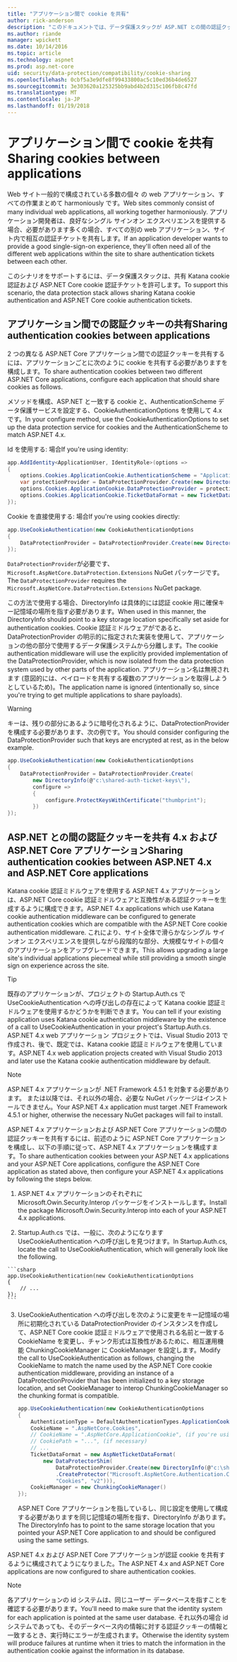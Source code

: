 ```yaml
---
title: "アプリケーション間で cookie を共有"
author: rick-anderson
description: "このドキュメントでは、データ保護スタックが ASP.NET との間の認証クッキーの共有をサポートする方法について説明します 4.x および ASP.NET Core アプリケーションです。"
ms.author: riande
manager: wpickett
ms.date: 10/14/2016
ms.topic: article
ms.technology: aspnet
ms.prod: asp.net-core
uid: security/data-protection/compatibility/cookie-sharing
ms.openlocfilehash: 0cbf5a3e9dfe8f99433800ac5c10ed36b4de6527
ms.sourcegitcommit: 3e303620a125325bb9abd4b2d315c106fb8c47fd
ms.translationtype: MT
ms.contentlocale: ja-JP
ms.lasthandoff: 01/19/2018
---
```

# <a name="sharing-cookies-between-applications"></a><span data-ttu-id="cef40-103">アプリケーション間で cookie を共有</span><span class="sxs-lookup"><span data-stu-id="cef40-103">Sharing cookies between applications</span></span>

<span data-ttu-id="cef40-104">Web サイト一般的で構成されている多数の個々 の web アプリケーション、すべての作業まとめて harmoniously です。</span><span class="sxs-lookup"><span data-stu-id="cef40-104">Web sites commonly consist of many individual web applications, all working together harmoniously.</span></span> <span data-ttu-id="cef40-105">アプリケーション開発者は、良好なシングル サインオン エクスペリエンスを提供する場合、必要があります多くの場合、すべての別の web アプリケーション、サイト内で相互の認証チケットを共有します。</span><span class="sxs-lookup"><span data-stu-id="cef40-105">If an application developer wants to provide a good single-sign-on experience, they'll often need all of the different web applications within the site to share authentication tickets between each other.</span></span>

<span data-ttu-id="cef40-106">このシナリオをサポートするには、データ保護スタックは、共有 Katana cookie 認証および ASP.NET Core cookie 認証チケットを許可します。</span><span class="sxs-lookup"><span data-stu-id="cef40-106">To support this scenario, the data protection stack allows sharing Katana cookie authentication and ASP.NET Core cookie authentication tickets.</span></span>

## <a name="sharing-authentication-cookies-between-applications"></a><span data-ttu-id="cef40-107">アプリケーション間での認証クッキーの共有</span><span class="sxs-lookup"><span data-stu-id="cef40-107">Sharing authentication cookies between applications</span></span>

<span data-ttu-id="cef40-108">2 つの異なる ASP.NET Core アプリケーション間での認証クッキーを共有するには、アプリケーションごとに次のように cookie を共有する必要がありますを構成します。</span><span class="sxs-lookup"><span data-stu-id="cef40-108">To share authentication cookies between two different ASP.NET Core applications, configure each application that should share cookies as follows.</span></span>

<span data-ttu-id="cef40-109">メソッドを構成、ASP.NET と一致する cookie と、AuthenticationScheme データ保護サービスを設定する、CookieAuthenticationOptions を使用して 4.x です。</span><span class="sxs-lookup"><span data-stu-id="cef40-109">In your configure method, use the CookieAuthenticationOptions to set up the data protection service for cookies and the AuthenticationScheme to match ASP.NET 4.x.</span></span>

<span data-ttu-id="cef40-110">Id を使用する: 場合</span><span class="sxs-lookup"><span data-stu-id="cef40-110">If you're using identity:</span></span>

```csharp
app.AddIdentity<ApplicationUser, IdentityRole>(options =>
{
    options.Cookies.ApplicationCookie.AuthenticationScheme = "ApplicationCookie";
    var protectionProvider = DataProtectionProvider.Create(new DirectoryInfo(@"c:\shared-auth-ticket-keys\"));
    options.Cookies.ApplicationCookie.DataProtectionProvider = protectionProvider;
    options.Cookies.ApplicationCookie.TicketDataFormat = new TicketDataFormat(protectionProvider.CreateProtector("Microsoft.AspNetCore.Authentication.Cookies.CookieAuthenticationMiddleware", "Cookies", "v2"));
});
```

<span data-ttu-id="cef40-111">Cookie を直接使用する: 場合</span><span class="sxs-lookup"><span data-stu-id="cef40-111">If you're using cookies directly:</span></span>

```csharp
app.UseCookieAuthentication(new CookieAuthenticationOptions
{
    DataProtectionProvider = DataProtectionProvider.Create(new DirectoryInfo(@"c:\shared-auth-ticket-keys\"))
});
```
   
<span data-ttu-id="cef40-112">`DataProtectionProvider`が必要です、 `Microsoft.AspNetCore.DataProtection.Extensions` NuGet パッケージです。</span><span class="sxs-lookup"><span data-stu-id="cef40-112">The `DataProtectionProvider` requires the `Microsoft.AspNetCore.DataProtection.Extensions` NuGet package.</span></span>

<span data-ttu-id="cef40-113">この方法で使用する場合、DirectoryInfo は具体的には認証 cookie 用に確保キー記憶域の場所を指す必要があります。</span><span class="sxs-lookup"><span data-stu-id="cef40-113">When used in this manner, the DirectoryInfo should point to a key storage location specifically set aside for authentication cookies.</span></span> <span data-ttu-id="cef40-114">Cookie 認証ミドルウェアがであると、DataProtectionProvider の明示的に指定された実装を使用して、アプリケーションの他の部分で使用するデータ保護システムから分離します。</span><span class="sxs-lookup"><span data-stu-id="cef40-114">The cookie authentication middleware will use the explicitly provided implementation of the DataProtectionProvider, which is now isolated from the data protection system used by other parts of the application.</span></span> <span data-ttu-id="cef40-115">アプリケーション名は無視されます (意図的には、ペイロードを共有する複数のアプリケーションを取得しようとしているため)。</span><span class="sxs-lookup"><span data-stu-id="cef40-115">The application name is ignored (intentionally so, since you're trying to get multiple applications to share payloads).</span></span>

>[!WARNING]
><span data-ttu-id="cef40-116">キーは、残りの部分にあるように暗号化されるように、DataProtectionProvider を構成する必要があります、次の例です。</span><span class="sxs-lookup"><span data-stu-id="cef40-116">You should consider configuring the DataProtectionProvider such that keys are encrypted at rest, as in the below example.</span></span>
>
>
>  ```csharp
>  app.UseCookieAuthentication(new CookieAuthenticationOptions
>  {
>      DataProtectionProvider = DataProtectionProvider.Create(
>          new DirectoryInfo(@"c:\shared-auth-ticket-keys\"),
>          configure =>
>          {
>              configure.ProtectKeysWithCertificate("thumbprint");
>          })
>  });
>  ```

## <a name="sharing-authentication-cookies-between-aspnet-4x-and-aspnet-core-applications"></a><span data-ttu-id="cef40-117">ASP.NET との間の認証クッキーを共有 4.x および ASP.NET Core アプリケーション</span><span class="sxs-lookup"><span data-stu-id="cef40-117">Sharing authentication cookies between ASP.NET 4.x and ASP.NET Core applications</span></span>

<span data-ttu-id="cef40-118">Katana cookie 認証ミドルウェアを使用する ASP.NET 4.x アプリケーションは、ASP.NET Core cookie 認証ミドルウェアと互換性がある認証クッキーを生成するように構成できます。</span><span class="sxs-lookup"><span data-stu-id="cef40-118">ASP.NET 4.x applications which use Katana cookie authentication middleware can be configured to generate authentication cookies which are compatible with the ASP.NET Core cookie authentication middleware.</span></span> <span data-ttu-id="cef40-119">これにより、サイト全体で滑らかなシングル サインオン エクスペリエンスを提供しながら段階的な部分、大規模なサイトの個々 のアプリケーションをアップグレードできます。</span><span class="sxs-lookup"><span data-stu-id="cef40-119">This allows upgrading a large site's individual applications piecemeal while still providing a smooth single sign on experience across the site.</span></span>

>[!TIP]
> <span data-ttu-id="cef40-120">既存のアプリケーションが、プロジェクトの Startup.Auth.cs で UseCookieAuthentication への呼び出しの存在によって Katana cookie 認証ミドルウェアを使用するかどうかを判断できます。</span><span class="sxs-lookup"><span data-stu-id="cef40-120">You can tell if your existing application uses Katana cookie authentication middleware by the existence of a call to UseCookieAuthentication in your project's Startup.Auth.cs.</span></span> <span data-ttu-id="cef40-121">ASP.NET 4.x web アプリケーション プロジェクトでは、Visual Studio 2013 で作成され、後で、既定では、Katana cookie 認証ミドルウェアを使用しています。</span><span class="sxs-lookup"><span data-stu-id="cef40-121">ASP.NET 4.x web application projects created with Visual Studio 2013 and later use the Katana cookie authentication middleware by default.</span></span>

> [!NOTE]
> <span data-ttu-id="cef40-122">ASP.NET 4.x アプリケーションが .NET Framework 4.5.1 を対象する必要があります。 または以降では、それ以外の場合、必要な NuGet パッケージはインストールできません。</span><span class="sxs-lookup"><span data-stu-id="cef40-122">Your ASP.NET 4.x application must target .NET Framework 4.5.1 or higher, otherwise the necessary NuGet packages will fail to install.</span></span>

<span data-ttu-id="cef40-123">ASP.NET 4.x アプリケーションおよび ASP.NET Core アプリケーションの間の認証クッキーを共有するには、前述のように ASP.NET Core アプリケーションを構成し、以下の手順に従って、ASP.NET 4.x アプリケーションを構成すます。</span><span class="sxs-lookup"><span data-stu-id="cef40-123">To share authentication cookies between your ASP.NET 4.x applications and your ASP.NET Core applications, configure the ASP.NET Core application as stated above, then configure your ASP.NET 4.x applications by following the steps below.</span></span>

1.  <span data-ttu-id="cef40-124">ASP.NET 4.x アプリケーションのそれぞれに Microsoft.Owin.Security.Interop パッケージをインストールします。</span><span class="sxs-lookup"><span data-stu-id="cef40-124">Install the package Microsoft.Owin.Security.Interop into each of your ASP.NET 4.x applications.</span></span>

2.   <span data-ttu-id="cef40-125">Startup.Auth.cs では、一般に、次のようになります UseCookieAuthentication への呼び出しを見つけます。</span><span class="sxs-lookup"><span data-stu-id="cef40-125">In Startup.Auth.cs, locate the call to UseCookieAuthentication, which will generally look like the following.</span></span>

    ```csharp
    app.UseCookieAuthentication(new CookieAuthenticationOptions
    {
        // ...
    });
    ```
    
3.  <span data-ttu-id="cef40-126">UseCookieAuthentication への呼び出しを次のように変更をキー記憶域の場所に初期化されている DataProtectionProvider のインスタンスを作成して、ASP.NET Core cookie 認証ミドルウェアで使用される名前と一致する CookieName を変更し、チャンク形式は互換性があるために、相互運用機能 ChunkingCookieManager に CookieManager を設定します。</span><span class="sxs-lookup"><span data-stu-id="cef40-126">Modify the call to UseCookieAuthentication as follows, changing the CookieName to match the name used by the ASP.NET Core cookie authentication middleware, providing an instance of a DataProtectionProvider that has been initialized to a key storage location, and set CookieManager to interop ChunkingCookieManager so the chunking format is compatible.</span></span>

    ```csharp
    app.UseCookieAuthentication(new CookieAuthenticationOptions
    {
        AuthenticationType = DefaultAuthenticationTypes.ApplicationCookie,
        CookieName = ".AspNetCore.Cookies",
        // CookieName = ".AspNetCore.ApplicationCookie", (if you're using identity)
        // CookiePath = "...", (if necessary)
        // ...
        TicketDataFormat = new AspNetTicketDataFormat(
            new DataProtectorShim(
                DataProtectionProvider.Create(new DirectoryInfo(@"c:\shared-auth-ticket-keys\"))
                .CreateProtector("Microsoft.AspNetCore.Authentication.Cookies.CookieAuthenticationMiddleware",
                "Cookies", "v2"))),
        CookieManager = new ChunkingCookieManager()
    });
    ```
    <span data-ttu-id="cef40-127">ASP.NET Core アプリケーションを指しているし、同じ設定を使用して構成する必要がありますを同じ記憶域の場所を指す、DirectoryInfo があります。</span><span class="sxs-lookup"><span data-stu-id="cef40-127">The DirectoryInfo has to point to the same storage location that you pointed your ASP.NET Core application to and should be configured using the same settings.</span></span>

<span data-ttu-id="cef40-128">ASP.NET 4.x および ASP.NET Core アプリケーションが認証 cookie を共有するように構成されてようになりました。</span><span class="sxs-lookup"><span data-stu-id="cef40-128">The ASP.NET 4.x and ASP.NET Core applications are now configured to share authentication cookies.</span></span>

> [!NOTE]
> <span data-ttu-id="cef40-129">各アプリケーションの id システムは、同じユーザー データベースを指すことを確認する必要があります。</span><span class="sxs-lookup"><span data-stu-id="cef40-129">You'll need to make sure that the identity system for each application is pointed at the same user database.</span></span> <span data-ttu-id="cef40-130">それ以外の場合 id システムであっても、そのデータベース内の情報に対する認証クッキーの情報と一致するとき、実行時にエラーが生成されます。</span><span class="sxs-lookup"><span data-stu-id="cef40-130">Otherwise the identity system will produce failures at runtime when it tries to match the information in the authentication cookie against the information in its database.</span></span>
